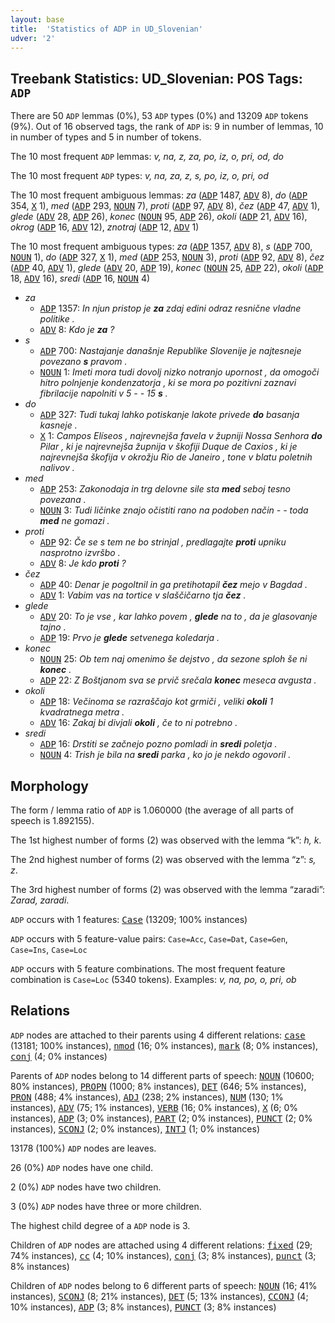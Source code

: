 ```yaml
---
layout: base
title:  'Statistics of ADP in UD_Slovenian'
udver: '2'
---
```


## Treebank Statistics: UD_Slovenian: POS Tags: `ADP`

There are 50 `ADP` lemmas (0%), 53 `ADP` types (0%) and 13209 `ADP` tokens (9%).
Out of 16 observed tags, the rank of `ADP` is: 9 in number of lemmas, 10 in number of types and 5 in number of tokens.

The 10 most frequent `ADP` lemmas: <em>v, na, z, za, po, iz, o, pri, od, do</em>

The 10 most frequent `ADP` types:  <em>v, na, za, z, s, po, iz, o, pri, od</em>

The 10 most frequent ambiguous lemmas: <em>za</em> (<tt><a href="sl-pos-ADP.html">ADP</a></tt> 1487, <tt><a href="sl-pos-ADV.html">ADV</a></tt> 8), <em>do</em> (<tt><a href="sl-pos-ADP.html">ADP</a></tt> 354, <tt><a href="sl-pos-X.html">X</a></tt> 1), <em>med</em> (<tt><a href="sl-pos-ADP.html">ADP</a></tt> 293, <tt><a href="sl-pos-NOUN.html">NOUN</a></tt> 7), <em>proti</em> (<tt><a href="sl-pos-ADP.html">ADP</a></tt> 97, <tt><a href="sl-pos-ADV.html">ADV</a></tt> 8), <em>čez</em> (<tt><a href="sl-pos-ADP.html">ADP</a></tt> 47, <tt><a href="sl-pos-ADV.html">ADV</a></tt> 1), <em>glede</em> (<tt><a href="sl-pos-ADV.html">ADV</a></tt> 28, <tt><a href="sl-pos-ADP.html">ADP</a></tt> 26), <em>konec</em> (<tt><a href="sl-pos-NOUN.html">NOUN</a></tt> 95, <tt><a href="sl-pos-ADP.html">ADP</a></tt> 26), <em>okoli</em> (<tt><a href="sl-pos-ADP.html">ADP</a></tt> 21, <tt><a href="sl-pos-ADV.html">ADV</a></tt> 16), <em>okrog</em> (<tt><a href="sl-pos-ADP.html">ADP</a></tt> 16, <tt><a href="sl-pos-ADV.html">ADV</a></tt> 12), <em>znotraj</em> (<tt><a href="sl-pos-ADP.html">ADP</a></tt> 12, <tt><a href="sl-pos-ADV.html">ADV</a></tt> 1)

The 10 most frequent ambiguous types:  <em>za</em> (<tt><a href="sl-pos-ADP.html">ADP</a></tt> 1357, <tt><a href="sl-pos-ADV.html">ADV</a></tt> 8), <em>s</em> (<tt><a href="sl-pos-ADP.html">ADP</a></tt> 700, <tt><a href="sl-pos-NOUN.html">NOUN</a></tt> 1), <em>do</em> (<tt><a href="sl-pos-ADP.html">ADP</a></tt> 327, <tt><a href="sl-pos-X.html">X</a></tt> 1), <em>med</em> (<tt><a href="sl-pos-ADP.html">ADP</a></tt> 253, <tt><a href="sl-pos-NOUN.html">NOUN</a></tt> 3), <em>proti</em> (<tt><a href="sl-pos-ADP.html">ADP</a></tt> 92, <tt><a href="sl-pos-ADV.html">ADV</a></tt> 8), <em>čez</em> (<tt><a href="sl-pos-ADP.html">ADP</a></tt> 40, <tt><a href="sl-pos-ADV.html">ADV</a></tt> 1), <em>glede</em> (<tt><a href="sl-pos-ADV.html">ADV</a></tt> 20, <tt><a href="sl-pos-ADP.html">ADP</a></tt> 19), <em>konec</em> (<tt><a href="sl-pos-NOUN.html">NOUN</a></tt> 25, <tt><a href="sl-pos-ADP.html">ADP</a></tt> 22), <em>okoli</em> (<tt><a href="sl-pos-ADP.html">ADP</a></tt> 18, <tt><a href="sl-pos-ADV.html">ADV</a></tt> 16), <em>sredi</em> (<tt><a href="sl-pos-ADP.html">ADP</a></tt> 16, <tt><a href="sl-pos-NOUN.html">NOUN</a></tt> 4)


* <em>za</em>
  * <tt><a href="sl-pos-ADP.html">ADP</a></tt> 1357: <em>In njun pristop je <b>za</b> zdaj edini odraz resnične vladne politike .</em>
  * <tt><a href="sl-pos-ADV.html">ADV</a></tt> 8: <em>Kdo je <b>za</b> ?</em>
* <em>s</em>
  * <tt><a href="sl-pos-ADP.html">ADP</a></tt> 700: <em>Nastajanje današnje Republike Slovenije je najtesneje povezano <b>s</b> pravom .</em>
  * <tt><a href="sl-pos-NOUN.html">NOUN</a></tt> 1: <em>Imeti mora tudi dovolj nizko notranjo upornost , da omogoči hitro polnjenje kondenzatorja , ki se mora po pozitivni zaznavi fibrilacije napolniti v 5 - - 15 <b>s</b> .</em>
* <em>do</em>
  * <tt><a href="sl-pos-ADP.html">ADP</a></tt> 327: <em>Tudi tukaj lahko potiskanje lakote privede <b>do</b> basanja kasneje .</em>
  * <tt><a href="sl-pos-X.html">X</a></tt> 1: <em>Campos Elíseos , najrevnejša favela v župniji Nossa Senhora <b>do</b> Pilar , ki je najrevnejša župnija v škofiji Duque de Caxios , ki je najrevnejša škofija v okrožju Rio de Janeiro , tone v blatu poletnih nalivov .</em>
* <em>med</em>
  * <tt><a href="sl-pos-ADP.html">ADP</a></tt> 253: <em>Zakonodaja in trg delovne sile sta <b>med</b> seboj tesno povezana .</em>
  * <tt><a href="sl-pos-NOUN.html">NOUN</a></tt> 3: <em>Tudi ličinke znajo očistiti rano na podoben način - - toda <b>med</b> ne gomazi .</em>
* <em>proti</em>
  * <tt><a href="sl-pos-ADP.html">ADP</a></tt> 92: <em>Če se s tem ne bo strinjal , predlagajte <b>proti</b> upniku nasprotno izvršbo .</em>
  * <tt><a href="sl-pos-ADV.html">ADV</a></tt> 8: <em>Je kdo <b>proti</b> ?</em>
* <em>čez</em>
  * <tt><a href="sl-pos-ADP.html">ADP</a></tt> 40: <em>Denar je pogoltnil in ga pretihotapil <b>čez</b> mejo v Bagdad .</em>
  * <tt><a href="sl-pos-ADV.html">ADV</a></tt> 1: <em>Vabim vas na tortice v slaščičarno tja <b>čez</b> .</em>
* <em>glede</em>
  * <tt><a href="sl-pos-ADV.html">ADV</a></tt> 20: <em>To je vse , kar lahko povem , <b>glede</b> na to , da je glasovanje tajno .</em>
  * <tt><a href="sl-pos-ADP.html">ADP</a></tt> 19: <em>Prvo je <b>glede</b> setvenega koledarja .</em>
* <em>konec</em>
  * <tt><a href="sl-pos-NOUN.html">NOUN</a></tt> 25: <em>Ob tem naj omenimo še dejstvo , da sezone sploh še ni <b>konec</b> .</em>
  * <tt><a href="sl-pos-ADP.html">ADP</a></tt> 22: <em>Z Boštjanom sva se prvič srečala <b>konec</b> meseca avgusta .</em>
* <em>okoli</em>
  * <tt><a href="sl-pos-ADP.html">ADP</a></tt> 18: <em>Večinoma se razraščajo kot grmiči , veliki <b>okoli</b> 1 kvadratnega metra .</em>
  * <tt><a href="sl-pos-ADV.html">ADV</a></tt> 16: <em>Zakaj bi divjali <b>okoli</b> , če to ni potrebno .</em>
* <em>sredi</em>
  * <tt><a href="sl-pos-ADP.html">ADP</a></tt> 16: <em>Drstiti se začnejo pozno pomladi in <b>sredi</b> poletja .</em>
  * <tt><a href="sl-pos-NOUN.html">NOUN</a></tt> 4: <em>Trish je bila na <b>sredi</b> parka , ko jo je nekdo ogovoril .</em>

## Morphology

The form / lemma ratio of `ADP` is 1.060000 (the average of all parts of speech is 1.892155).

The 1st highest number of forms (2) was observed with the lemma “k”: <em>h, k</em>.

The 2nd highest number of forms (2) was observed with the lemma “z”: <em>s, z</em>.

The 3rd highest number of forms (2) was observed with the lemma “zaradi”: <em>Zarad, zaradi</em>.

`ADP` occurs with 1 features: <tt><a href="sl-feat-Case.html">Case</a></tt> (13209; 100% instances)

`ADP` occurs with 5 feature-value pairs: `Case=Acc`, `Case=Dat`, `Case=Gen`, `Case=Ins`, `Case=Loc`

`ADP` occurs with 5 feature combinations.
The most frequent feature combination is `Case=Loc` (5340 tokens).
Examples: <em>v, na, po, o, pri, ob</em>


## Relations

`ADP` nodes are attached to their parents using 4 different relations: <tt><a href="sl-dep-case.html">case</a></tt> (13181; 100% instances), <tt><a href="sl-dep-nmod.html">nmod</a></tt> (16; 0% instances), <tt><a href="sl-dep-mark.html">mark</a></tt> (8; 0% instances), <tt><a href="sl-dep-conj.html">conj</a></tt> (4; 0% instances)

Parents of `ADP` nodes belong to 14 different parts of speech: <tt><a href="sl-pos-NOUN.html">NOUN</a></tt> (10600; 80% instances), <tt><a href="sl-pos-PROPN.html">PROPN</a></tt> (1000; 8% instances), <tt><a href="sl-pos-DET.html">DET</a></tt> (646; 5% instances), <tt><a href="sl-pos-PRON.html">PRON</a></tt> (488; 4% instances), <tt><a href="sl-pos-ADJ.html">ADJ</a></tt> (238; 2% instances), <tt><a href="sl-pos-NUM.html">NUM</a></tt> (130; 1% instances), <tt><a href="sl-pos-ADV.html">ADV</a></tt> (75; 1% instances), <tt><a href="sl-pos-VERB.html">VERB</a></tt> (16; 0% instances), <tt><a href="sl-pos-X.html">X</a></tt> (6; 0% instances), <tt><a href="sl-pos-ADP.html">ADP</a></tt> (3; 0% instances), <tt><a href="sl-pos-PART.html">PART</a></tt> (2; 0% instances), <tt><a href="sl-pos-PUNCT.html">PUNCT</a></tt> (2; 0% instances), <tt><a href="sl-pos-SCONJ.html">SCONJ</a></tt> (2; 0% instances), <tt><a href="sl-pos-INTJ.html">INTJ</a></tt> (1; 0% instances)

13178 (100%) `ADP` nodes are leaves.

26 (0%) `ADP` nodes have one child.

2 (0%) `ADP` nodes have two children.

3 (0%) `ADP` nodes have three or more children.

The highest child degree of a `ADP` node is 3.

Children of `ADP` nodes are attached using 4 different relations: <tt><a href="sl-dep-fixed.html">fixed</a></tt> (29; 74% instances), <tt><a href="sl-dep-cc.html">cc</a></tt> (4; 10% instances), <tt><a href="sl-dep-conj.html">conj</a></tt> (3; 8% instances), <tt><a href="sl-dep-punct.html">punct</a></tt> (3; 8% instances)

Children of `ADP` nodes belong to 6 different parts of speech: <tt><a href="sl-pos-NOUN.html">NOUN</a></tt> (16; 41% instances), <tt><a href="sl-pos-SCONJ.html">SCONJ</a></tt> (8; 21% instances), <tt><a href="sl-pos-DET.html">DET</a></tt> (5; 13% instances), <tt><a href="sl-pos-CCONJ.html">CCONJ</a></tt> (4; 10% instances), <tt><a href="sl-pos-ADP.html">ADP</a></tt> (3; 8% instances), <tt><a href="sl-pos-PUNCT.html">PUNCT</a></tt> (3; 8% instances)

